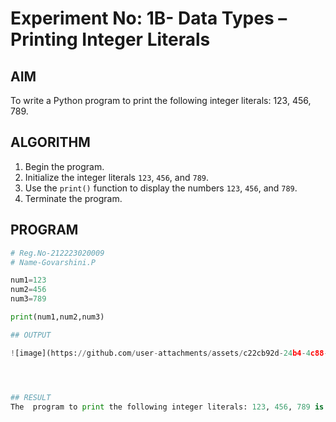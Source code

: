 # Experiment No: 1B- Data Types – Printing Integer Literals

## AIM  
To write a Python program to print the following integer literals: 123, 456, 789.

## ALGORITHM  
1. Begin the program.  
2. Initialize the integer literals `123`, `456`, and `789`.  
3. Use the `print()` function to display the numbers `123`, `456`, and `789`.  
4. Terminate the program.

## PROGRAM
```python
# Reg.No-212223020009
# Name-Govarshini.P

num1=123
num2=456
num3=789

print(num1,num2,num3)

## OUTPUT

![image](https://github.com/user-attachments/assets/c22cb92d-24b4-4c88-a4f2-581b3736b504)




## RESULT
The  program to print the following integer literals: 123, 456, 789 is verified.

